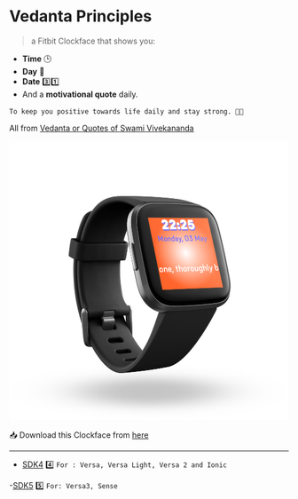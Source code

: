 # Vedanta Principles


 > a Fitbit Clockface that shows you:

 - **Time** 🕒
 - **Day** 📅
 - **Date** 3️⃣1️⃣
 - And a **motivational quote** daily.

 ```
 To keep you positive towards life daily and stay strong. 💪💪
 ```

 All from [Vedanta or Quotes of Swami Vivekananda](https://en.wikiquote.org/wiki/Swami_Vivekananda)

![mvn_java_versions](./wiki/clockface-vedanta-image.png)

 📥 Download this Clockface from [here](https://gallery.fitbit.com/search?terms=vedanta%20Principles)

-----------------

- [SDK4](SDK4) 4️⃣
`For : Versa, Versa Light, Versa 2 and Ionic`

-[SDK5](SDK5) 5️⃣
`For: Versa3, Sense`
